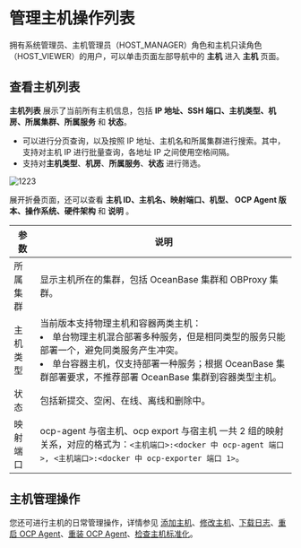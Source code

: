 # 管理主机操作列表

拥有系统管理员、主机管理员（HOST_MANAGER）角色和主机只读角色（HOST_VIEWER）的用户，可以单击页面左部导航中的 **主机** 进入 **主机** 页面。

## 查看主机列表

**主机列表** 展示了当前所有主机信息，包括 **IP 地址、SSH 端口、主机类型、机房、所属集群、所属服务** 和 **状态**。

* 可以进行分页查询，以及按照 IP 地址、主机名和所属集群进行搜索。其中，支持对主机 IP 进行批量查询，各地址 IP 之间使用空格间隔。
* 支持对**主机类型**、**机房**、**所属服务**、**状态** 进行筛选。

![1223](https://obbusiness-private.oss-cn-shanghai.aliyuncs.com/doc/img/ocp/410/%E4%B8%BB%E6%9C%BA%E5%88%97%E8%A1%A8.png)

展开折叠页面，还可以查看 **主机 ID、主机名、映射端口、机型、 OCP Agent 版本、操作系统、硬件架构** 和 **说明** 。

|   参数   |     说明        |
|--------|-----------|
| 所属集群   | 显示主机所在的集群，包括 OceanBase 集群和 OBProxy 集群。      |
| 主机类型   | 当前版本支持物理主机和容器两类主机：<li>单台物理主机混合部署多种服务，但是相同类型的服务只能部署一个，避免同类服务产生冲突。</li><li> 单台容器主机，仅支持部署一种服务；根据 OceanBase 集群部署要求，不推荐部署 OceanBase 集群到容器类型主机。 </li>   |
| 状态     | 包括新提交、空闲、在线、离线和删除中。    |
| 映射端口 | ocp-agent 与宿主机、ocp export 与宿主机 一共 2 组的映射关系，对应的格式为：`<主机端口>:<docker 中 ocp-agent 端口>, <主机端口>:<docker 中 ocp-exporter 端口 1>`。       |

## 主机管理操作

您还可进行主机的日常管理操作，详情参见 [添加主机](../850.host-features/200.add-a-host.md)、[修改主机](../850.host-features/300.modify-host.md)、[下载日志](../1300.log-service/200.download-log.md)、[重启 OCP Agent](../850.host-features/400.restart-the-ocp-agent.md)、[重装 OCP Agent](../850.host-features/500.reinstall-ocp-agent.md)、[检查主机标准化](../850.host-features/600.normalization-agent.md)。
